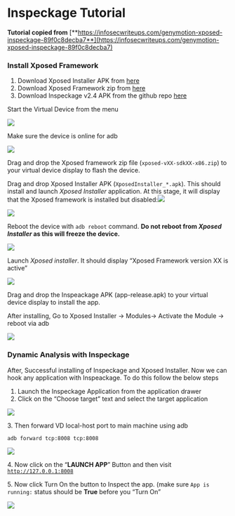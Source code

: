 # Inspeckage Tutorial

**Tutorial copied from** [**https://infosecwriteups.com/genymotion-xposed-inspeckage-89f0c8decba7**](https://infosecwriteups.com/genymotion-xposed-inspeckage-89f0c8decba7)

### Install Xposed Framework <a href="#ef45" id="ef45"></a>

1. Download Xposed Installer APK from [here](https://forum.xda-developers.com/attachments/xposedinstaller\_3-1-5-apk.4393082/)
2. Download Xposed Framework zip from [here](https://dl-xda.xposed.info/framework/sdk25/x86/xposed-v89-sdk25-x86.zip)
3. Download Inspeckage v2.4 APK from the github repo [here](https://github.com/ac-pm/Inspeckage/releases)

Start the Virtual Device from the menu

![](.gitbook/assets/1663772325.png)

Make sure the device is online for adb

![](.gitbook/assets/1663772325.png)

Drag and drop the Xposed framework zip file (`xposed-vXX-sdkXX-x86.zip`) to your virtual device display to flash the device.

Drag and drop Xposed Installer APK (`XposedInstaller_*.apk`). This should install and launch _Xposed Installer_ application. At this stage, it will display that the Xposed framework is installed but disabled:![](.gitbook/assets/1663772325.png?q=20)

![](.gitbook/assets/1663772326.png)

Reboot the device with `adb reboot` command. **Do not reboot from **_**Xposed Installer**_** as this will freeze the device.**

![](.gitbook/assets/1663772326.png)

Launch _Xposed installer_. It should display “Xposed Framework version XX is active”

![](.gitbook/assets/1663772326.png)

Drag and drop the Inspeackage APK (app-release.apk) to your virtual device display to install the app.

After installing, Go to Xposed Installer → Modules→ Activate the Module → reboot via adb

![](.gitbook/assets/1663772327.png)

### Dynamic Analysis with Inspeckage <a href="#7856" id="7856"></a>

After, Successful installing of Inspeckage and Xposed Installer. Now we can hook any application with Inspeackage. To do this follow the below steps

1. Launch the Inspeckage Application from the application drawer
2. Click on the “Choose target” text and select the target application

![](.gitbook/assets/1663772327.png)

3\. Then forward VD local-host port to main machine using adb

```
adb forward tcp:8008 tcp:8008
```

![](.gitbook/assets/1663772327.png)

4\. Now click on the “**LAUNCH APP**” Button and then visit [`http://127.0.0.1:8008`](http://127.0.0.1:8008)

5\. Now click Turn On the button to Inspect the app. (make sure `App is running:` status should be **True** before you “Turn On”

![](.gitbook/assets/1663772328.png)
